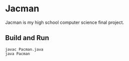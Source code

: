 # Jacman
Jacman is my high school computer science final project.

## Build and Run
```
javac Pacman.java
java Pacman
```
